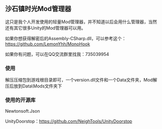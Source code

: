 ## 沙石镇时光Mod管理器

这只是我个人开发使用的轻量Mod管理器，并不知道以后会用什么管理器，当然还有其它很多Unity的Mod管理器可以用。

如果你想获得解密后的Assembly-CSharp.dll，可以参考这个：https://github.com/LemonYhh/MonoHook

如果你有问题，可以在QQ交流群里找我：735039954

### 使用

解压压缩包到游戏根目录即可，一个version.dll文件和一个Data文件夹，Mod解压后放到Data\Mods文件夹下

### 使用的开源库

Newtonsoft.Json

UnityDoorstop：https://github.com/NeighTools/UnityDoorstop